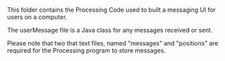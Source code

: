 This folder contains the Processing Code used to built a messaging UI for users on a computer. 

The userMessage file is a Java class for any messages received or sent.

Please note that two that text files, named "messages" and "positions" are required for the Processing program to store messages. 
